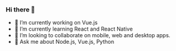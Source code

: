 ### Hi there 👋


- 🔭 I’m currently working on Vue.js 
- 🌱 I’m currently learning React and React Native
- 👯 I’m looking to collaborate on mobile, web and desktop apps.
- 💬 Ask me about Node.js, Vue.js, Python
